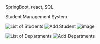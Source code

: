 SpringBoot, react, SQL

Student Management System

![List of Students](https://github.com/user-attachments/assets/a829f4c5-8d7b-4854-89ab-23b3b23a346d)
![Add Student](https://github.com/user-attachments/assets/7d88bc69-0a6b-47d1-843b-809a53caaa15)
![image](https://github.com/user-attachments/assets/1804156e-81cd-459e-8cfa-38953bc63177)



![List of Departments](https://github.com/user-attachments/assets/d0cfc612-9e9d-42bc-89e3-943e93b06a36)
![Add Departments](https://github.com/user-attachments/assets/987b9d13-9900-47fb-a327-b563edaf60cd)

